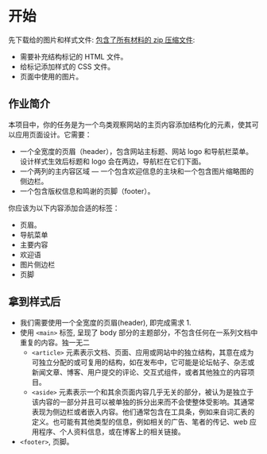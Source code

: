 # 开始
先下载给的图片和样式文件: [包含了所有材料的 zip 压缩文件](https://github.com/mdn/learning-area/blob/master/html/introduction-to-html/structuring-a-page-of-content-start/assets.zip?raw=true):
- 需要补充结构标记的 HTML 文件。
- 给标记添加样式的 CSS 文件。
- 页面中使用的图片。

## 作业简介
本项目中，你的任务是为一个鸟类观察网站的主页内容添加结构化的元素，使其可以应用页面设计。它需要：

- 一个全宽度的页眉（header），包含网站主标题、网站 logo 和导航栏菜单。设计样式生效后标题和 logo 会在两边，导航栏在它们下面。
- 一个两列的主内容区域 — 一个包含欢迎信息的主块和一个包含图片缩略图的侧边栏。
- 一个包含版权信息和鸣谢的页脚（footer）。

你应该为以下内容添加合适的标签：

- 页眉。
- 导航菜单
- 主要内容
- 欢迎语
- 图片侧边栏
- 页脚

## 拿到样式后
- 我们需要使用一个全宽度的页眉(header), 即完成需求 1.
- 使用 `<main>` 标签, 呈现了 body 部分的主题部分，不包含任何在一系列文档中重复的内容。独一无二
    -  `<article>` 元素表示文档、页面、应用或网站中的独立结构，其意在成为可独立分配的或可复用的结构，如在发布中，它可能是论坛帖子、杂志或新闻文章、博客、用户提交的评论、交互式组件，或者其他独立的内容项目。
    - `<aside>` 元素表示一个和其余页面内容几乎无关的部分，被认为是独立于该内容的一部分并且可以被单独的拆分出来而不会使整体受影响。其通常表现为侧边栏或者嵌入内容。他们通常包含在工具条，例如来自词汇表的定义。也可能有其他类型的信息，例如相关的广告、笔者的传记、web 应用程序、个人资料信息，或在博客上的相关链接。
- `<footer>`, 页脚。